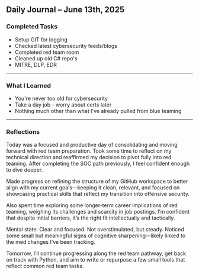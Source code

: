 ## Daily Journal – June 13th, 2025

### Completed Tasks
 - Setup GIT for logging
 - Checked latest cybersecurity feeds/blogs
 - Completed red team room
 - Cleaned up old C# repo's
 - MITRE, DLP, EDR
---
### What I Learned

- You're never too old for cybersecurity
- Take a day job - worry about certs later
- Nothing much other than what I've already pulled from blue teaming
---
### Reflections

Today was a focused and productive day of consolidating and moving forward with red team preparation. Took some time to reflect on my technical direction and reaffirmed my decision to pivot fully into red teaming. After completing the SOC path previously, I feel confident enough to dive deeper.

Made progress on refining the structure of my GitHub workspace to better align with my current goals—keeping it clean, relevant, and focused on showcasing practical skills that reflect my transition into offensive security.

Also spent time exploring some longer-term career implications of red teaming, weighing its challenges and scarcity in job postings. I’m confident that despite initial barriers, it’s the right fit intellectually and tactically.
 
Mental state: Clear and focused. Not overstimulated, but steady. Noticed some small but meaningful signs of cognitive sharpening—likely linked to the med changes I’ve been tracking.

Tomorrow, I’ll continue progressing along the red team pathway, get back on track with Python, and aim to write or repurpose a few small tools that reflect common red team tasks.